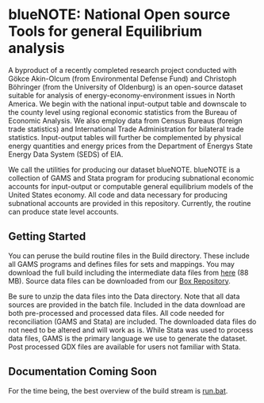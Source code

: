 # blueNOTE: **N**ational **O**pen source **T**ools for general **E**quilibrium analysis

A byproduct of a recently completed research project conducted with G&ouml;kce
Akin-Olcum (from Environmental Defense Fund) and Christoph B&ouml;hringer (from
the University of Oldenburg) is an open-source dataset suitable for analysis of
energy-economy-environment issues in North America. We begin with the national
input-output table and downscale to the county level using regional economic
statistics from the Bureau of Economic Analysis. We also employ data from
Census Bureaus (foreign trade statistics) and International Trade
Administration for bilateral trade statistics. Input-output tables will further
be complemented by physical energy quantities and energy prices from the
Department of Energys State Energy Data System (SEDS) of EIA.

We call the utilities for producing our dataset blueNOTE. blueNOTE is a
collection of GAMS and Stata program for producing subnational economic
accounts for input-output or computable general equilibrium models of the
United States economy. All code and data necessary for producing subnational
accounts are provided in this repository. Currently, the routine can produce
state level accounts.

## Getting Started ##

You can peruse the build routine files in the Build directory. These include
all GAMS programs and defines files for sets and mappings. You may download the
full build including the intermediate data files from
[here](https://aae.wisc.edu/BlueNOTE/build/build.zip) (88 MB). Source data files can
be downloaded from
our
[Box Repository](https://uwmadison.box.com/s/3pazisdjxc80gu12kdx7hke6tvno7tpz).

Be sure to unzip the data files into the Data directory. Note that all data
sources are provided in the batch file. Included in the data download are both
pre-processed and processed data files. All code needed for reconciliation
(GAMS and Stata) are included. The downloaded data files do not need to be
altered and will work as is. While Stata was used to process data files, GAMS
is the primary language we use to generate the dataset. Post processed GDX
files are available for users not familiar with Stata.

## Documentation Coming Soon ##

For the time being, the best overview of the build stream
is
[run.bat](https://github.com/drewschreiber/blueNOTE/blob/master/Build/run.bat).
